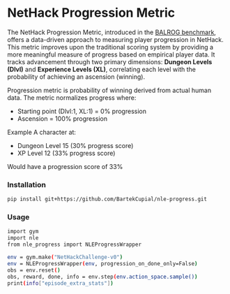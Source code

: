 # NetHack Progression Metric

The NetHack Progression Metric, introduced in the [BALROG benchmark](https://arxiv.org/abs/2411.13543), offers a data-driven approach to measuring player progression in NetHack. This metric improves upon the traditional scoring system by providing a more meaningful measure of progress based on empirical player data. It tracks advancement through two primary dimensions: <b>Dungeon Levels (Dlvl)</b> and <b>Experience Levels (XL)</b>, correlating each level with the probability of achieving an ascension (winning).

Progression metric is probability of winning derived from actual human data. The metric normalizes progress where:
- Starting point (Dlvl:1, XL:1) = 0% progression
- Ascension = 100% progression

Example
A character at:
- Dungeon Level 15 (30% progress score)
- XP Level 12 (33% progress score)

Would have a progression score of 33%

### Installation
```bash
pip install git+https://github.com/BartekCupial/nle-progress.git
```

### Usage
```bash
import gym
import nle
from nle_progress import NLEProgressWrapper

env = gym.make("NetHackChallenge-v0")
env = NLEProgressWrapper(env, progression_on_done_only=False)
obs = env.reset()
obs, reward, done, info = env.step(env.action_space.sample())
print(info["episode_extra_stats"])
```
